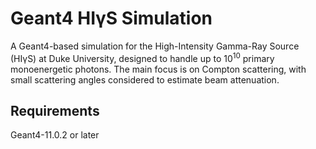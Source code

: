 # Geant4 HIγS Simulation
A Geant4-based simulation for the High-Intensity Gamma-Ray Source (HIγS) at Duke University, designed to handle up to 10<sup>10</sup> primary monoenergetic photons. The main focus is on Compton scattering, with small scattering angles considered to estimate beam attenuation. 

## Requirements
Geant4-11.0.2 or later
